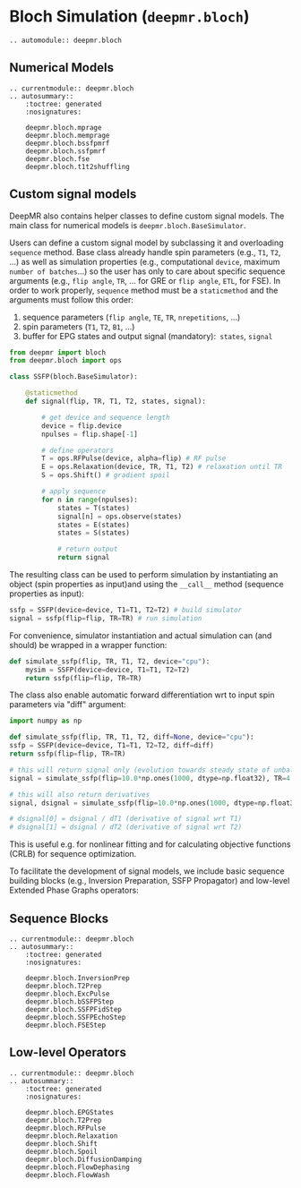 # Bloch Simulation (`deepmr.bloch`)

```{eval-rst}
.. automodule:: deepmr.bloch
```

## Numerical Models
```{eval-rst}
.. currentmodule:: deepmr.bloch
.. autosummary::
	:toctree: generated
	:nosignatures:
	
	deepmr.bloch.mprage
	deepmr.bloch.memprage
	deepmr.bloch.bssfpmrf
	deepmr.bloch.ssfpmrf
	deepmr.bloch.fse
	deepmr.bloch.t1t2shuffling
```

## Custom signal models

DeepMR also contains helper classes to define custom signal models. The main class for numerical models is `deepmr.bloch.BaseSimulator`.

Users can define a custom signal model by subclassing it and overloading ``sequence`` method. Base class already handle spin parameters (e.g., ``T1``, ``T2``, ...)
as well as simulation properties (e.g., computational ``device``, maximum ``number of batches``...) so the user has only to care about specific sequence arguments (e.g., ``flip angle``, ``TR``, ... for GRE or ``flip angle``, ``ETL``, for FSE). In order to work properly, ``sequence`` method must be a ``staticmethod`` and the arguments must follow this order:

1. sequence parameters (``flip angle``, ``TE``, ``TR``, ``nrepetitions``, ...)
2. spin parameters (``T1``, ``T2``, ``B1``, ...)
3. buffer for EPG states and output signal (mandatory):`` states``, ``signal``

```python
from deepmr import bloch
from deepmr.bloch import ops

class SSFP(bloch.BaseSimulator):

    @staticmethod
    def signal(flip, TR, T1, T2, states, signal):

        # get device and sequence length
        device = flip.device
        npulses = flip.shape[-1]

        # define operators
        T = ops.RFPulse(device, alpha=flip) # RF pulse
        E = ops.Relaxation(device, TR, T1, T2) # relaxation until TR
        S = ops.Shift() # gradient spoil

        # apply sequence
        for n in range(npulses):
            states = T(states)
            signal[n] = ops.observe(states)
            states = E(states)
            states = S(states)

            # return output
            return signal
```

The resulting class can be used to perform simulation by instantiating an object (spin properties as input)and using the ``__call__`` method (sequence properties as input):

```python
ssfp = SSFP(device=device, T1=T1, T2=T2) # build simulator
signal = ssfp(flip=flip, TR=TR) # run simulation
```

For convenience, simulator instantiation and actual simulation can (and should) be wrapped in a wrapper function:

```python
def simulate_ssfp(flip, TR, T1, T2, device="cpu"):
    mysim = SSFP(device=device, T1=T1, T2=T2)
    return ssfp(flip=flip, TR=TR)
```

The class also enable automatic forward differentiation wrt to input spin parameters via "diff" argument:

```python
import numpy as np

def simulate_ssfp(flip, TR, T1, T2, diff=None, device="cpu"):
ssfp = SSFP(device=device, T1=T1, T2=T2, diff=diff)
return ssfp(flip=flip, TR=TR)

# this will return signal only (evolution towards steady state of unbalanced SSFP sequence)
signal = simulate_ssfp(flip=10.0*np.ones(1000, dtype=np.float32), TR=4.5, T1=500.0, T2=50.0)

# this will also return derivatives
signal, dsignal = simulate_ssfp(flip=10.0*np.ones(1000, dtype=np.float32), TR=8.5, T1=500.0, T2=50.0, diff=("T1", "T2"))

# dsignal[0] = dsignal / dT1 (derivative of signal wrt T1)
# dsignal[1] = dsignal / dT2 (derivative of signal wrt T2)
```

This is useful e.g. for nonlinear fitting and for calculating objective functions (CRLB) for sequence optimization.

To facilitate the development of signal models, we include basic sequence building blocks (e.g., Inversion Preparation, SSFP Propagator) and low-level Extended Phase Graphs operators:

## Sequence Blocks

```{eval-rst}
.. currentmodule:: deepmr.bloch
.. autosummary::
	:toctree: generated
	:nosignatures:
	
	deepmr.bloch.InversionPrep
	deepmr.bloch.T2Prep
    deepmr.bloch.ExcPulse
	deepmr.bloch.bSSFPStep
	deepmr.bloch.SSFPFidStep
	deepmr.bloch.SSFPEchoStep
	deepmr.bloch.FSEStep
```

## Low-level Operators

```{eval-rst}
.. currentmodule:: deepmr.bloch
.. autosummary::
	:toctree: generated
	:nosignatures:
	
	deepmr.bloch.EPGStates
	deepmr.bloch.T2Prep
	deepmr.bloch.RFPulse
	deepmr.bloch.Relaxation
	deepmr.bloch.Shift
	deepmr.bloch.Spoil
	deepmr.bloch.DiffusionDamping
	deepmr.bloch.FlowDephasing
	deepmr.bloch.FlowWash
```

